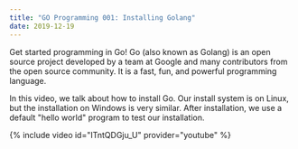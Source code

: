 ```yaml
---
title: "GO Programming 001: Installing Golang"
date: 2019-12-19
---
```


Get started programming in Go! Go (also known as Golang) is an open source project developed by a team at Google and many contributors from the open source community. It is a fast, fun, and powerful programming language.

In this video, we talk about how to install Go. Our install system is on Linux, but the installation on Windows is very similar. After installation, we use a default "hello world" program to test our installation.

{% include video id="ITntQDGju_U" provider="youtube" %}